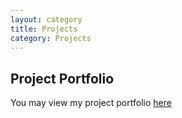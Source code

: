 ```yaml
---
layout: category
title: Projects
category: Projects
---
```


## Project Portfolio
You may view my project portfolio [here](../assets/pdf/Project_Portfolio_20190330.pdf)
